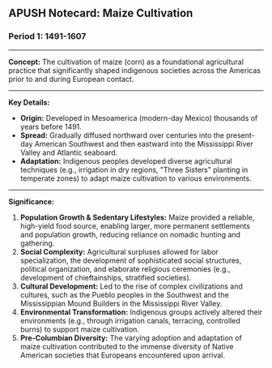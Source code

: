 ## APUSH Notecard: Maize Cultivation

### Period 1: 1491-1607

---

**Concept:** The cultivation of maize (corn) as a foundational agricultural practice that significantly shaped indigenous societies across the Americas prior to and during European contact.

---

**Key Details:**

*   **Origin:** Developed in Mesoamerica (modern-day Mexico) thousands of years before 1491.
*   **Spread:** Gradually diffused northward over centuries into the present-day American Southwest and then eastward into the Mississippi River Valley and Atlantic seaboard.
*   **Adaptation:** Indigenous peoples developed diverse agricultural techniques (e.g., irrigation in dry regions, "Three Sisters" planting in temperate zones) to adapt maize cultivation to various environments.

---

**Significance:**

1.  **Population Growth & Sedentary Lifestyles:** Maize provided a reliable, high-yield food source, enabling larger, more permanent settlements and population growth, reducing reliance on nomadic hunting and gathering.
2.  **Social Complexity:** Agricultural surpluses allowed for labor specialization, the development of sophisticated social structures, political organization, and elaborate religious ceremonies (e.g., development of chieftainships, stratified societies).
3.  **Cultural Development:** Led to the rise of complex civilizations and cultures, such as the Pueblo peoples in the Southwest and the Mississippian Mound Builders in the Mississippi River Valley.
4.  **Environmental Transformation:** Indigenous groups actively altered their environments (e.g., through irrigation canals, terracing, controlled burns) to support maize cultivation.
5.  **Pre-Columbian Diversity:** The varying adoption and adaptation of maize cultivation contributed to the immense diversity of Native American societies that Europeans encountered upon arrival.

